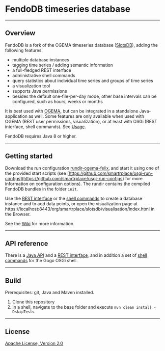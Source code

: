 # FendoDB timeseries database

----
## Overview
FendoDB is a fork of the OGEMA timeseries database ([SlotsDB](https://github.com/ogema/ogema/tree/public/src/core/ref-impl/recordeddata-slotsdb)), adding the following features:

* multiple database instances
* tagging time series / adding semantic information
* a full-fledged REST interface
* administrative shell commands
* query statistics about individual time series and groups of time series
* a visualization tool
* supports Java permissions
* besides the default one-file-per-day mode, other base intervals can be configured, such as hours, weeks or months

It is best used with [OGEMA](http://www.ogema.org), but can be integrated in a standalone Java-application as well. Some features are only available when used with OGEMA (REST user permissions, visualization), or at least with OSGi (REST interface, shell commands). See [Usage](https://github.com/smartrplace/fendodb/wiki/Usage).

FendoDB requires Java 8 or higher.

---
## Getting started
Download the run configuration [rundir-ogema-felix](https://github.com/smartrplace/osgi-run-configs/raw/master/rundir-ogema-felix/rundir-ogema-felix.zip), and start it using one of the provided start scripts (see [https://github.com/smartrplace/osgi-run-configs](https://github.com/smartrplace/osgi-run-configs) for more information on configuration options). The rundir contains the compiled FendoDB bundles in the folder `init`. 

Use the [REST interface](https://github.com/smartrplace/fendodb/wiki/REST-API) or the [shell commands](https://github.com/smartrplace/fendodb/wiki/Shell-commands) to create a database instance and to add data points, or open the visualization page at https://localhost:8443/org/smartrplace/slotsdb/visualisation/index.html in the Browser.

See the [Wiki](https://github.com/smartrplace/fendodb/wiki) for more information.

---
## API reference
There is a [Java API](https://github.com/smartrplace/fendodb/wiki/Java-API) and a [REST interface](https://github.com/smartrplace/fendodb/wiki/REST-API), and in addition a set of [shell commands](https://github.com/smartrplace/fendodb/wiki/Shell-commands) for the Gogo OSGi shell.

----
## Build
Prerequisites: git, Java and Maven installed.

1. Clone this repository
2. In a shell, navigate to the base folder and execute `mvn clean install -DskipTests` 

----
## License
[Apache License, Version 2.0](http://www.apache.org/licenses/LICENSE-2.0.txt)

